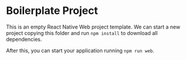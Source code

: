 # Boilerplate Project

This is an empty React Native Web project template. We can start a new project copying this folder and run `npm install` to download all dependencies.

After this, you can start your application running `npm run web`.